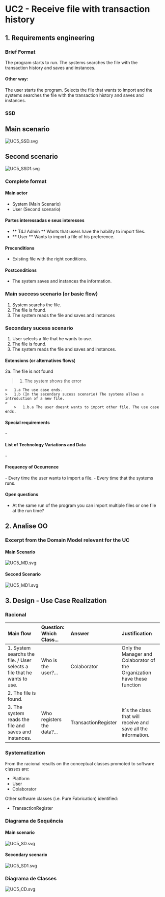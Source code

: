 # UC2 - Receive file with transaction history## 1. Requirements engineering### Brief FormatThe program starts to run. The systems searches the file with the transaction history and saves and instances.#### Other way:The user starts the program. Selects the file that wants to import and the systems searches the file with the transaction history and saves and instances.### SSD## Main scenario![UC5_SSD.svg](UC5_SSD.svg)## Second scenario![UC5_SSD1.svg](UC5_SSD1.svg)### Complete format#### Main actor* System (Main Scenario)* User (Second scenario)#### Partes interessadas e seus interesses* ** T4J Admin ** Wants that users have the hability to import files.* ** User ** Wants to import a file of his preference. #### Preconditions* Existing file with the right conditions. #### Postconditions* The system saves and instances the information.### Main success scenario (or basic flow)1. System searchs the file. 2. The file is found.3. The system reads the file and saves and instances ### Secondary sucess scenario1. User selects a file that he wants to use.2. The file is found.3. The system reads the file and saves and instances.#### Extensions (or alternatives flows)2a. The file is not found>	1. The system shows the error>	>	1.a The use case ends.		>	1.b (In the secondary sucess scenario) The systems allows a introduction of a new file.	>		>	1.b.a The user doesnt wants to import other file. The use case ends.#### Special requirements\-#### List of Technology Variations and Data\-#### Frequency of Occurrence\- Every time the user wants to import a file.\- Every time that the systems runs.#### Open questions* At the same run of the program you can import multiple files or one file at the run time?## 2. Analise OO###  Excerpt from the Domain Model relevant for the UC#### Main Scenario![UC5_MD.svg](UC5_MD.svg)#### Second Scenario![UC5_MD1.svg](UC5_MD1.svg)## 3. Design - Use Case Realization### Racional| Main flow | Question: Which Class... | Answer  | Justification ||:--------------  |:---------------------- |:----------|:---------------------------- ||1. System searchs the file. / User selects a file that he wants to use. | Who is the user?... | Colaborator | Only the Manager and Colaborator of the Organization have these function | | 2. The file is found. | | | || 3. The system reads the file and saves and instances. | Who registers the data?... | TransactionRegister | It´s the class that will receive and save all the information. |### Systematization ##From the racional results on the conceptual classes  promoted to software classes are:* Platform* User* ColaboratorOther software classes (i.e. Pure Fabrication) identified:   * TransactionRegister ###	Diagrama de Sequência#### Main scenario![UC5_SD.svg](UC5_SD.svg)#### Secondary scenario![UC5_SD1.svg](UC5_SD1.svg)###	Diagrama de Classes![UC5_CD.svg](UC5_CD.svg)